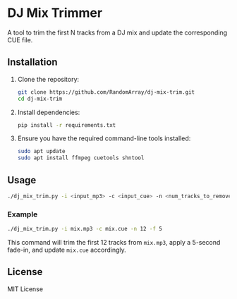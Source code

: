 # DJ Mix Trimmer

A tool to trim the first N tracks from a DJ mix and update the corresponding CUE file.

## Installation

1. Clone the repository:
    ```sh
    git clone https://github.com/RandomArray/dj-mix-trim.git
    cd dj-mix-trim
    ```

2. Install dependencies:
    ```sh
    pip install -r requirements.txt
    ```

3. Ensure you have the required command-line tools installed:
    ```sh
    sudo apt update
    sudo apt install ffmpeg cuetools shntool
    ```

## Usage

```sh
./dj_mix_trim.py -i <input_mp3> -c <input_cue> -n <num_tracks_to_remove> [-f <fade_in_seconds>]
```

### Example

```sh
./dj_mix_trim.py -i mix.mp3 -c mix.cue -n 12 -f 5
```

This command will trim the first 12 tracks from `mix.mp3`, apply a 5-second fade-in, and update `mix.cue` accordingly.

## License

MIT License

